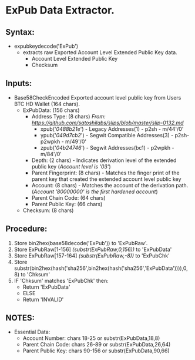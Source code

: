 # ExPub Data Extractor.
## Syntax:
  - expubkeydecode('ExPub')
    - extracts raw Exported Account Level Extended Public Key data.
      - Account Level Extended Public Key
      - Checksum
## Inputs:
  - Base58CheckEncoded Exported account level public key from Users BTC HD Wallet (164 chars).
    - ExPubData: (156 chars)
      - Address Type: (8 chars)  _From: https://github.com/satoshilabs/slips/blob/master/slip-0132.md_
        - xpub('_0488b21e_') - Legacy Addresses(1) - p2sh - m/44'/0' 
        - ypub('_049d7cb2_') - Segwit Compatible Addresses(3) - p2sh-p2wpkh - m/49'/0'
        - zpub('_04b24746_') - Segwit Addresses(bc1) - p2wpkh - m/84'/0'
      - Depth: (2 chars) - Indicates derivation level of the extended public key (_Account level is '03'_)
      - Parent Fingerprint: (8 chars) - Matches the finger print of the parent key that created the extended account level public key
      - Account: (8 chars) - Matches the account of the derivation path. (_Account '80000000' is the first hardened account_)
      - Parent Chain Code: (64 chars)
      - Parent Public Key: (66 chars)
    - Checksum: (8 chars)
## Procedure:
1. Store bin2hex(base58decode('ExPub')) to 'ExPubRaw'.
2. Store ExPubRaw[1-156] _(substr(ExPubRaw,0,156))_ to 'ExPubData'
3. Store ExPubRaw[157-164] _(substr(ExPubRaw,-8))_ to 'ExPubChk'
4. Store substr(bin2hex(hash('sha256',bin2hex(hash('sha256','ExPubData')))),0,8) to 'Chksum'
5. IF 'Chksum' matches 'ExPubChk' then:
   - Return 'ExPubData'
   - ELSE
   - Return 'INVALID'
## NOTES:
* Essential Data:
  - Account Number: chars 18-25 or substr(ExPubData,18,8)
  - Parent Chain Code: chars 26-89 or substr(ExPubData,26,64)
  - Parent Public Key: chars 90-156 or substr(ExPubData,90,66)
